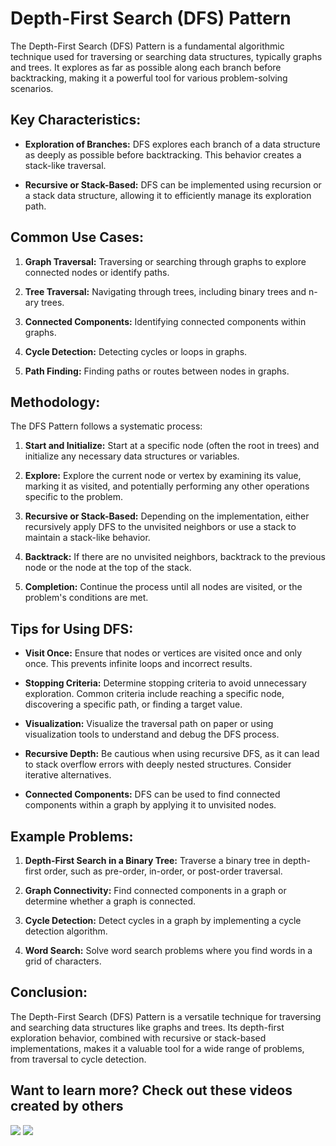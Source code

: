 # Depth-First Search (DFS) Pattern

The Depth-First Search (DFS) Pattern is a fundamental algorithmic technique used for traversing or searching data structures, typically graphs and trees. It explores as far as possible along each branch before backtracking, making it a powerful tool for various problem-solving scenarios.

## Key Characteristics:

- **Exploration of Branches:** DFS explores each branch of a data structure as deeply as possible before backtracking. This behavior creates a stack-like traversal.

- **Recursive or Stack-Based:** DFS can be implemented using recursion or a stack data structure, allowing it to efficiently manage its exploration path.

## Common Use Cases:

1. **Graph Traversal:** Traversing or searching through graphs to explore connected nodes or identify paths.

2. **Tree Traversal:** Navigating through trees, including binary trees and n-ary trees.

3. **Connected Components:** Identifying connected components within graphs.

4. **Cycle Detection:** Detecting cycles or loops in graphs.

5. **Path Finding:** Finding paths or routes between nodes in graphs.

## Methodology:

The DFS Pattern follows a systematic process:

1. **Start and Initialize:** Start at a specific node (often the root in trees) and initialize any necessary data structures or variables.

2. **Explore:** Explore the current node or vertex by examining its value, marking it as visited, and potentially performing any other operations specific to the problem.

3. **Recursive or Stack-Based:** Depending on the implementation, either recursively apply DFS to the unvisited neighbors or use a stack to maintain a stack-like behavior.

4. **Backtrack:** If there are no unvisited neighbors, backtrack to the previous node or the node at the top of the stack.

5. **Completion:** Continue the process until all nodes are visited, or the problem's conditions are met.

## Tips for Using DFS:

- **Visit Once:** Ensure that nodes or vertices are visited once and only once. This prevents infinite loops and incorrect results.

- **Stopping Criteria:** Determine stopping criteria to avoid unnecessary exploration. Common criteria include reaching a specific node, discovering a specific path, or finding a target value.

- **Visualization:** Visualize the traversal path on paper or using visualization tools to understand and debug the DFS process.

- **Recursive Depth:** Be cautious when using recursive DFS, as it can lead to stack overflow errors with deeply nested structures. Consider iterative alternatives.

- **Connected Components:** DFS can be used to find connected components within a graph by applying it to unvisited nodes.

## Example Problems:

1. **Depth-First Search in a Binary Tree:** Traverse a binary tree in depth-first order, such as pre-order, in-order, or post-order traversal.

2. **Graph Connectivity:** Find connected components in a graph or determine whether a graph is connected.

3. **Cycle Detection:** Detect cycles in a graph by implementing a cycle detection algorithm.

4. **Word Search:** Solve word search problems where you find words in a grid of characters.

## Conclusion:

The Depth-First Search (DFS) Pattern is a versatile technique for traversing and searching data structures like graphs and trees. Its depth-first exploration behavior, combined with recursive or stack-based implementations, makes it a valuable tool for a wide range of problems, from traversal to cycle detection.

## Want to learn more? Check out these videos created by others

[![](https://img.youtube.com/vi/Urx87-NMm6c/0.jpg)](https://www.youtube.com/watch?v=Urx87-NMm6c) [![](https://img.youtube.com/vi/PMMc4VsIacU/0.jpg)](https://www.youtube.com/watch?v=PMMc4VsIacU)
